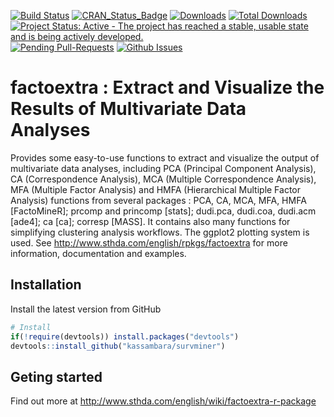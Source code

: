 [![Build Status](https://api.travis-ci.org/kassambara/factoextra.png)](https://travis-ci.org/kassambara/factoextra) [![CRAN\_Status\_Badge](http://www.r-pkg.org/badges/version/factoextra)](http://cran.r-project.org/package=factoextra) [![Downloads](http://cranlogs.r-pkg.org/badges/factoextra)](https://cran.r-project.org/package=factoextra) [![Total Downloads](http://cranlogs.r-pkg.org/badges/grand-total/factoextra?color=orange)](http://cranlogs.r-pkg.org/badges/grand-total/factoextra) [![Project Status: Active - The project has reached a stable, usable state and is being actively developed.](http://www.repostatus.org/badges/latest/active.svg)](http://www.repostatus.org/#active) [![Pending Pull-Requests](http://githubbadges.herokuapp.com/kassambara/factoextra/pulls.svg?style=flat)](https://github.com/kassambara/factoextra/pulls) [![Github Issues](http://githubbadges.herokuapp.com/kassambara/factoextra/issues.svg)](https://github.com/kassambara/factoextra/issues)

factoextra : Extract and Visualize the Results of Multivariate Data Analyses
============================================================================

Provides some easy-to-use functions to extract and visualize the output of multivariate data analyses, including PCA (Principal Component Analysis), CA (Correspondence Analysis), MCA (Multiple Correspondence Analysis), MFA (Multiple Factor Analysis) and HMFA (Hierarchical Multiple Factor Analysis) functions from several packages : PCA, CA, MCA, MFA, HMFA [FactoMineR]; prcomp and princomp [stats]; dudi.pca, dudi.coa, dudi.acm [ade4]; ca [ca]; corresp [MASS]. It contains also many functions for simplifying clustering analysis workflows. The ggplot2 plotting system is used. See <http://www.sthda.com/english/rpkgs/factoextra> for more information, documentation and examples.

Installation
------------

Install the latest version from GitHub

``` r
# Install
if(!require(devtools)) install.packages("devtools")
devtools::install_github("kassambara/survminer")
```

Geting started
--------------

Find out more at <http://www.sthda.com/english/wiki/factoextra-r-package>
